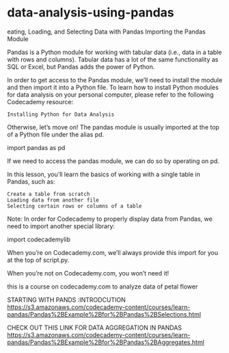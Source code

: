 # data-analysis-using-pandas

eating, Loading, and Selecting Data with Pandas
Importing the Pandas Module

Pandas is a Python module for working with tabular data (i.e., data in a table with rows and columns). Tabular data has a lot of the same functionality as SQL or Excel, but Pandas adds the power of Python.

In order to get access to the Pandas module, we’ll need to install the module and then import it into a Python file. To learn how to install Python modules for data analysis on your personal computer, please refer to the following Codecademy resource:

    Installing Python for Data Analysis

Otherwise, let’s move on! The pandas module is usually imported at the top of a Python file under the alias pd.

import pandas as pd

If we need to access the pandas module, we can do so by operating on pd.

In this lesson, you’ll learn the basics of working with a single table in Pandas, such as:

    Create a table from scratch
    Loading data from another file
    Selecting certain rows or columns of a table

Note: In order for Codecademy to properly display data from Pandas, we need to import another special library:

import codecademylib

When you’re on Codecademy.com, we’ll always provide this import for you at the top of script.py.

When you’re not on Codecademy.com, you won’t need it!


this is a course on codecademy.com to analyze data of petal flower
 
 STARTING WITH PANDS :INTRODCUTION
 https://s3.amazonaws.com/codecademy-content/courses/learn-pandas/Pandas%2BExample%2Bfor%2BPandas%2BSelections.html
 
 CHECK OUT THIS LINK FOR DATA AGGREGATION IN PANDAS
 https://s3.amazonaws.com/codecademy-content/courses/learn-pandas/Pandas%2BExample%2Bfor%2BPandas%2BAggregates.html
 
 
 
